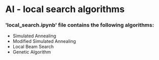 # AI - local search algorithms
### 'local_search.ipynb' file contains the following algorithms:
- Simulated Annealing
- Modified Simulated Annealing
- Local Beam Search
- Genetic Algorithm

